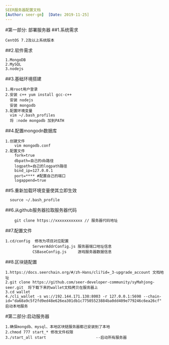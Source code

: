 ```yaml
---
SEER服务器配置文档
[Author: seer-gm]  [Date: 2019-11-25]
---
```

#第一部分: 部署服务器
##1.系统需求
```
CentOS 7.2及以上系统版本
```
##2.软件需求
```
1.MongoDB
2.MySQL 
3.nodejs
```
##3.基础环境搭建
```
1.用root用户登录
2.安装 c++ yum install gcc-c++
  安装 nodejs 
  安装 mongodb 
3.配置环境变量
  vim ~/.bash_profiles
  将 :node mongodb 加到PATH
  ```
##4.配置mongodn数据库
```
1.创建文件 
	vim mongodb.conf
2.配置文件
	fork=true
	dbpath=自己的db路径
	logpath=自己的logpath路径
	bind_ip=127.0.0.1
	port=**** #配置自己的端口
	logappend=true
  ```
##5.重新加载环境变量使其立即生效
```
  source ~/.bash_profile
```
##6.从github服务器拉取服务器代码
```
	git clone https://xxxxxxxxxxxx // 服务器代码地址
```
##7.配置文件
```
1.cd/config  修改为项目对应配置
			ServerAddrConfig.js 服务器端口地址信息
			CSBaseConfig.js     游戏服务器数据信息
```	
##8.区块链配置
```
1.https://docs.seerchain.org/#/zh-Hans/cli?id=_3-upgrade_account 文档地址
2.git clone https://github.com/seer-developer-community/syMahjong-seer.git  将下载下来的wallet文档拷贝在服务器上
3.cd wallet
4./cli_wallet -s ws://192.144.171.138:8003 -r 127.0.0.1:5698 --chain-id="da68a9c5f2fd9ed48e626ea301db1c77505523884ba0dd409e779246c6ea26cf" 启动本地服务
```
#第二部分:启动服务器
```
1.确保mongdb、mysql、本地区块链服务器都己安装到了本地
2.chmod 777 start_* 修改文件权限
3./start_all start                      --启动所有服务器
```
